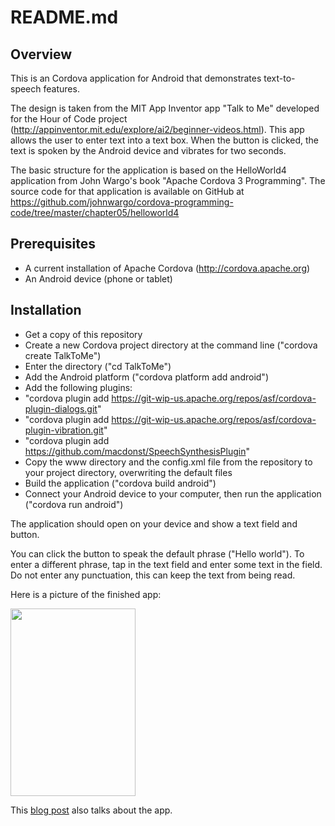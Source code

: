 README.md
=========

Overview
--------

This is an Cordova application for Android that demonstrates text-to-speech features.

The design is taken from the MIT App Inventor app "Talk to Me" developed for the Hour of Code
project (http://appinventor.mit.edu/explore/ai2/beginner-videos.html). This app allows the
user to enter text into a text box. When the button is clicked, the text is spoken by the
Android device and vibrates for two seconds.

The basic structure for the application is based on the HelloWorld4 application from
John Wargo's book "Apache Cordova 3 Programming". The source code for that application
is available on GitHub at https://github.com/johnwargo/cordova-programming-code/tree/master/chapter05/helloworld4

Prerequisites
-------------

* A current installation of Apache Cordova (http://cordova.apache.org)
* An Android device (phone or tablet)

Installation
------------

* Get a copy of this repository
* Create a new Cordova project directory at the command line ("cordova create TalkToMe")
* Enter the directory ("cd TalkToMe")
* Add the Android platform ("cordova platform add android")
* Add the following plugins:
* "cordova plugin add https://git-wip-us.apache.org/repos/asf/cordova-plugin-dialogs.git"
* "cordova plugin add https://git-wip-us.apache.org/repos/asf/cordova-plugin-vibration.git"
* "cordova plugin add https://github.com/macdonst/SpeechSynthesisPlugin"
* Copy the www directory and the config.xml file from the repository to your project directory, overwriting the default files
* Build the application ("cordova build android")
* Connect your Android device to your computer, then run the application ("cordova run android")

The application should open on your device and show a text field and button.

You can click the button to speak the default phrase ("Hello world"). To enter a different phrase, tap in the text field
and enter some text in the field. Do not enter any punctuation, this can keep the text from being read.

Here is a picture of the finished app:

<img src="http://andysylvester.com/wp-content/uploads/2014/02/Screenshot_TalkToMe.png" height="300" width="200">

This <a href="http://andysylvester.com/2014/02/08/first-steps-with-cordova-talk-to-me/">blog post</a> also talks about the app.

 